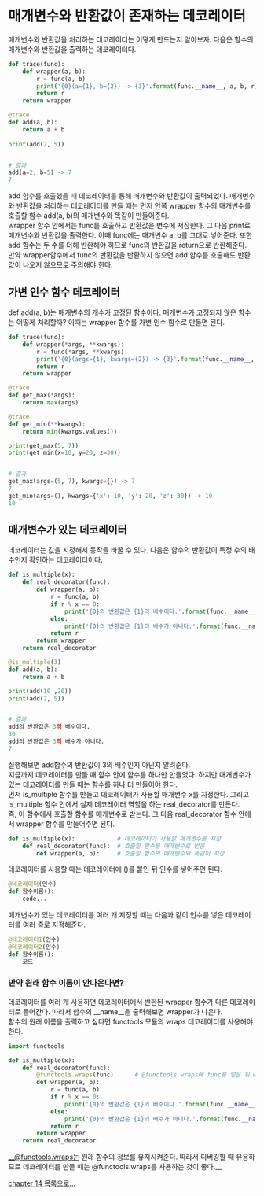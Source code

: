 # 매개변수와 반환값이 존재하는 데코레이터

매개변수와 반환값을 처리하는 데코레이터는 어떻게 만드는지 알아보자. 다음은 함수의 매개변수와 반환값을 출력하는 데코레이터다.

```python
def trace(func):
    def wrapper(a, b):
        r = func(a, b)
        print('{0}(a={1}, b={2}) -> {3}'.format(func.__name__, a, b, r))
        return r
    return wrapper

@trace
def add(a, b):
    return a + b
    
print(add(2, 5))


# 결과
add(a=2, b=5) -> 7
7
```
add 함수를 호출했을 때 데코레이터를 통해 매개변수와 반환값이 출력되었다. 매개변수와 반환값을 처리하는 데코레이터를 만들 때는 먼저 안쪽 
wrapper 함수의 매개변수를 호출할 함수 add(a, b)의 매개변수와 똑같이 만들어준다.   
wrapper 함수 안에서는 func를 호출하고 반환값을 변수에 저장한다. 그 다음 print로 매개변수와 반환값을 출력한다. 이때 func에는 매개변수 
a, b를 그대로 넣어준다. 또한 add 함수는 두 수를 더해 반환해야 하므로 func의 반환값을 return으로 반환해준다.   
만약 wrapper함수에서 func의 반환값을 반환하지 않으면 add 함수를 호출해도 반환값이 나오지 않으므로 주의해야 한다.

## 가변 인수 함수 데코레이터

def add(a, b)는 매개변수의 개수가 고정된 함수이다. 매개변수가 고정되지 않은 함수는 어떻게 처리할까? 이때는 wrapper 함수를 가변 인수 
함수로 만들면 된다.

```python
def trace(func):
    def wrapper(*args, **kwargs):
        r = func(*args, **kwargs)
        print('{0}(args={1}, kwargs={2}) -> {3}'.format(func.__name__, args, kwargs, r))
        return r
    return wrapper

@trace
def get_max(*args):
    return max(args)

@trace
def get_min(**kwargs):
    return min(kwargs.values())

print(get_max(5, 7))
print(get_min(x=10, y=20, z=30))


# 결과
get_max(args=(5, 7), kwargs={}) -> 7
7
get_min(args=(), kwargs={'x': 10, 'y': 20, 'z': 30}) -> 10
10
```

## 매개변수가 있는 데코레이터

데코레이터는 값을 지정해서 동작을 바꿀 수 있다. 다음은 함수의 반환값이 특정 수의 배수인지 확인하는 데코레이터이다.

```python
def is_multiple(x):
    def real_decorator(func):
        def wrapper(a, b):
            r = func(a, b)
            if r % x == 0:
                print('{0}의 반환값은 {1}의 배수이다.'.format(func.__name__, x))
            else:
                print('{0}의 반환값은 {1}의 배수가 아니다.'.format(func.__name__, x))
            return r
        return wrapper
    return real_decorator

@is_multiple(3)
def add(a, b):
    return a + b

print(add(10 ,20))
print(add(2, 5))


# 결과
add의 반환값은 3의 배수이다.
30
add의 반환값은 3의 배수가 아니다.
7
```

실행해보면 add함수의 반환값이 3의 배수인지 아닌지 알려준다.   
지금까지 데코레이터를 만들 때 함수 안에 함수를 하나만 만들었다. 하지만 매개변수가 있는 데코레이터를 만들 때는 함수를 하나 더 
만들어야 한다.   
먼저 is_multiple 함수를 만들고 데코레이터가 사용할 매개변수 x를 지정한다. 그리고 is_multiple 함수 안에서 실제 데코레이터 역할을 
하는 real_decorator를 만든다.    
즉, 이 함수에서 호출할 함수를 매개변수로 받는다. 그 다음 real_decorator 함수 안에서 wrapper 함수를 
만들어주면 된다.

```python
def is_multiple(x):            # 데코레이터가 사용할 매개변수를 지정
    def real_decorator(func):  # 호출할 함수를 매개변수로 받음
        def wrapper(a, b):     # 호출할 함수의 매개변수와 똑같이 지정
```

데코레이터를 사용할 때는 데코레이터에 ()를 붙인 뒤 인수를 넣어주면 된다.

```python
@데코레이터(인수)
def 함수이름():
    code...
```

매개변수가 있는 데코레이터를 여러 개 지정할 때는 다음과 같이 인수를 넣은 데코레이터를 여러 줄로 지정해준다.

```python
@데코레이터1(인수)
@데코레이터2(인수)
def 함수이름():
    코드
```

### 만약 원래 함수 이름이 안나온다면?   
데코레이터를 여러 개 사용하면 데코레이터에서 반환된 wrapper 함수가 다른 데코레이터로 들어간다. 따라서 함수의 __name__을 출력해보면 
wrapper가 나온다.   
함수의 원래 이름을 출력하고 싶다면 functools 모듈의 wraps 데코레이터를 사용해야 한다.

```python
import functools

def is_multiple(x):
    def real_decorator(func):
        @functools.wraps(func)      # @functools.wraps에 func를 넣은 뒤 wrapper 함수 위에 지정
        def wrapper(a, b):
            r = func(a, b)
            if r % x == 0:
                print('{0}의 반환값은 {1}의 배수이다.'.format(func.__name__, x))
            else:
                print('{0}의 반환값은 {1}의 배수가 아니다.'.format(func.__name__, x))
            return r
        return wrapper
    return real_decorator
```

__@functools.wraps는 원래 함수의 정보를 유지시켜준다. 따라서 디버깅할 때 유용하므로 데코레이터를 만들 때는 @functools.wraps를 사용하는 
것이 좋다.__

[chapter 14 목록으로...](../index.md)
